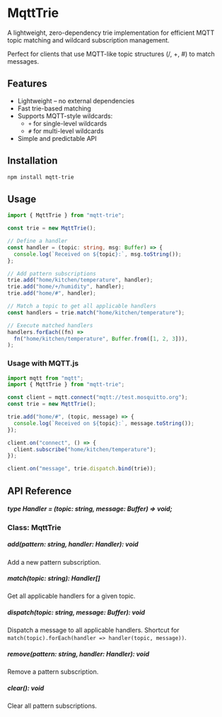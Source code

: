 # MqttTrie

A lightweight, zero-dependency trie implementation for efficient MQTT topic matching and wildcard subscription management.

Perfect for clients that use MQTT-like topic structures (/, +, #) to match messages.

## Features

- Lightweight – no external dependencies
- Fast trie-based matching
- Supports MQTT-style wildcards:
  - `+` for single-level wildcards
  - `#` for multi-level wildcards
- Simple and predictable API

## Installation

```bash
npm install mqtt-trie
```

## Usage

```ts
import { MqttTrie } from "mqtt-trie";

const trie = new MqttTrie();

// Define a handler
const handler = (topic: string, msg: Buffer) => {
  console.log(`Received on ${topic}:`, msg.toString());
};

// Add pattern subscriptions
trie.add("home/kitchen/temperature", handler);
trie.add("home/+/humidity", handler);
trie.add("home/#", handler);

// Match a topic to get all applicable handlers
const handlers = trie.match("home/kitchen/temperature");

// Execute matched handlers
handlers.forEach((fn) =>
  fn("home/kitchen/temperature", Buffer.from([1, 2, 3])),
);
```

### Usage with MQTT.js

```ts
import mqtt from "mqtt";
import { MqttTrie } from "mqtt-trie";

const client = mqtt.connect("mqtt://test.mosquitto.org");
const trie = new MqttTrie();

trie.add("home/#", (topic, message) => {
  console.log(`Received on ${topic}:`, message.toString());
});

client.on("connect", () => {
  client.subscribe("home/kitchen/temperature");
});

client.on("message", trie.dispatch.bind(trie));
```

## API Reference

##### type Handler = (topic: string, message: Buffer) => void;

### Class: MqttTrie

##### add(pattern: string, handler: Handler): void

Add a new pattern subscription.

##### match(topic: string): Handler[]

Get all applicable handlers for a given topic.

##### dispatch(topic: string, message: Buffer): void

Dispatch a message to all applicable handlers. Shortcut for `match(topic).forEach(handler => handler(topic, message))`.

##### remove(pattern: string, handler: Handler): void

Remove a pattern subscription.

##### clear(): void

Clear all pattern subscriptions.
